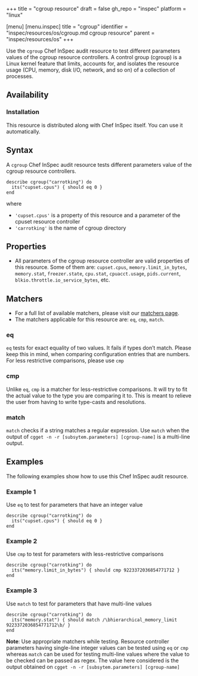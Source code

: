 +++
title = "cgroup resource"
draft = false
gh_repo = "inspec"
platform = "linux"

[menu]
  [menu.inspec]
    title = "cgroup"
    identifier = "inspec/resources/os/cgroup.md cgroup resource"
    parent = "inspec/resources/os"
+++

Use the `cgroup` Chef InSpec audit resource to test different parameters values of the cgroup resource controllers. A control group (cgroup) is a Linux kernel feature that limits, accounts for, and isolates the resource usage (CPU, memory, disk I/O, network, and so on) of a collection of processes.


## Availability

### Installation

This resource is distributed along with Chef InSpec itself. You can use it automatically.

## Syntax

A `cgroup` Chef InSpec audit resource tests different parameters value of the cgroup resource controllers.

    describe cgroup("carrotking") do
      its("cupset.cpus") { should eq 0 }
    end
where

- `'cupset.cpus'` is a property of this resource and a parameter of the cpuset resource controller
- `'carrotking'` is the name of cgroup directory

## Properties

- All parameters of the cgroup resource controller are valid properties of this resource. Some of them are: `cupset.cpus`, `memory.limit_in_bytes`, `memory.stat`, `freezer.state`, `cpu.stat`, `cpuacct.usage`, `pids.current`, `blkio.throttle.io_service_bytes`, etc.

## Matchers
- For a full list of available matchers, please visit our [matchers page](https://docs.chef.io/inspec/matchers/).
- The matchers applicable for this resource are: `eq`, `cmp`, `match`.

### eq
`eq` tests for exact equality of two values. It fails if types don’t match. Please keep this in mind, when comparing configuration entries that are numbers. For less restrictive comparisons, please use `cmp`

### cmp
Unlike `eq`, `cmp` is a matcher for less-restrictive comparisons. It will try to fit the actual value to the type you are comparing it to. This is meant to relieve the user from having to write type-casts and resolutions.

### match
`match` checks if a string matches a regular expression. Use `match` when the output of `cgget -n -r [subsytem.parameters] [cgroup-name]` is a multi-line output.

## Examples
The following examples show how to use this Chef InSpec audit resource.

### Example 1

Use `eq` to test for parameters that have an integer value

    describe cgroup("carrotking") do
      its("cupset.cpus") { should eq 0 }
    end
### Example 2

Use `cmp` to test for parameters with less-restrictive comparisons

    describe cgroup("carrotking") do
      its("memory.limit_in_bytes") { should cmp 9223372036854771712 }
    end

### Example 3

Use `match` to test for parameters that have multi-line values

    describe cgroup("carrotking") do
      its("memory.stat") { should match /\bhierarchical_memory_limit 9223372036854771712\b/ }
    end


**Note**: Use appropriate matchers while testing. Resource controller parameters having single-line integer values can be tested using `eq` or `cmp` whereas `match` can be used for testing multi-line values where the value to be checked can be passed as regex. The value here considered is the output obtained on `cgget -n -r [subsytem.parameters] [cgroup-name]`

